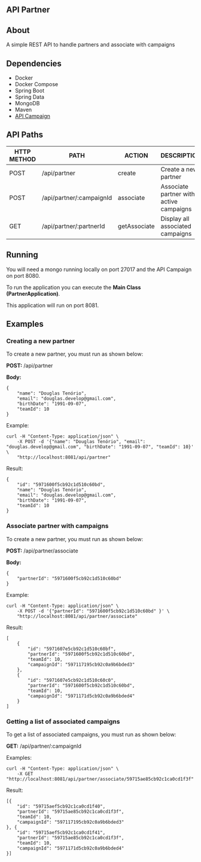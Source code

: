 API Partner
------------

## About

A simple REST API to handle partners and associate with campaigns

## Dependencies 

- Docker
- Docker Compose
- Spring Boot
- Spring Data
- MongoDB
- Maven
- [API Campaign](https://github.com/douglastenn/api-campaign)

## API Paths

| HTTP METHOD | PATH                      | ACTION        | DESCRIPTION                               |
|-------------|---------------------------|---------------|-------------------------------------------|
| POST        | /api/partner              | create        | Create a new partner                      |
| POST        | /api/partner/:campaignId  | associate     | Associate partner with active campaigns   |
| GET         | /api/partner/:partnerId   | getAssociate  | Display all associated campaigns          |


## Running

You will need a mongo running locally on port 27017 and the API Campaign on port 8080.

To run the application you can execute the **Main Class (PartnerApplication)**.

This application will run on port 8081.

## Examples

### Creating a new partner

To create a new partner, you must run as shown below:

**POST:** /api/partner

**Body:**
```
{
	"name": "Douglas Tenório",
	"email": "douglas.develop@gmail.com",
	"birthDate": "1991-09-07",
	"teamId": 10
}
```

Example:

```
curl -H "Content-Type: application/json" \
    -X POST -d '{"name": "Douglas Tenório", "email": "douglas.develop@gmail.com", "birthDate": "1991-09-07", "teamId": 10}' \
    "http://localhost:8081/api/partner"
```

Result:

```
{
    "id": "5971600f5cb92c1d510c60bd",
    "name": "Douglas Tenório",
    "email": "douglas.develop@gmail.com",
    "birthDate": "1991-09-07",
    "teamId": 10
}
```

### Associate partner with campaigns

To create a new partner, you must run as shown below:

**POST:** /api/partner/associate

**Body:**
```
{
	"partnerId": "5971600f5cb92c1d510c60bd"
}
```

Example:

```
curl -H "Content-Type: application/json" \
    -X POST -d '{"partnerId": "5971600f5cb92c1d510c60bd" }' \
    "http://localhost:8081/api/partner/associate"
```

Result:

```
[
    {
        "id": "5971607e5cb92c1d510c60bf",
        "partnerId": "5971600f5cb92c1d510c60bd",
        "teamId": 10,
        "campaignId": "597117195cb92c0a9b6bded3"
    },
    {
        "id": "5971607e5cb92c1d510c60c0",
        "partnerId": "5971600f5cb92c1d510c60bd",
        "teamId": 10,
        "campaignId": "5971171d5cb92c0a9b6bded4"
    }
]
```

### Getting a list of associated campaigns

To get a list of associated campaigns, you must run as shown below:

**GET:** /api/partner/:campaignId

Examples:

```
curl -H "Content-Type: application/json" \
    -X GET "http://localhost:8081/api/partner/associate/59715ae85cb92c1ca0cd1f3f"
```

Result:

```
[{
	"id": "59715aef5cb92c1ca0cd1f40",
	"partnerId": "59715ae85cb92c1ca0cd1f3f",
	"teamId": 10,
	"campaignId": "597117195cb92c0a9b6bded3"
}, {
	"id": "59715aef5cb92c1ca0cd1f41",
	"partnerId": "59715ae85cb92c1ca0cd1f3f",
	"teamId": 10,
	"campaignId": "5971171d5cb92c0a9b6bded4"
}]
```

